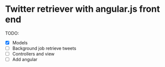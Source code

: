 # Twitter retriever with angular.js front end
TODO:
- [x] Models 
- [ ] Background job retrieve tweets
- [ ] Controllers and view
- [ ] Add angular
